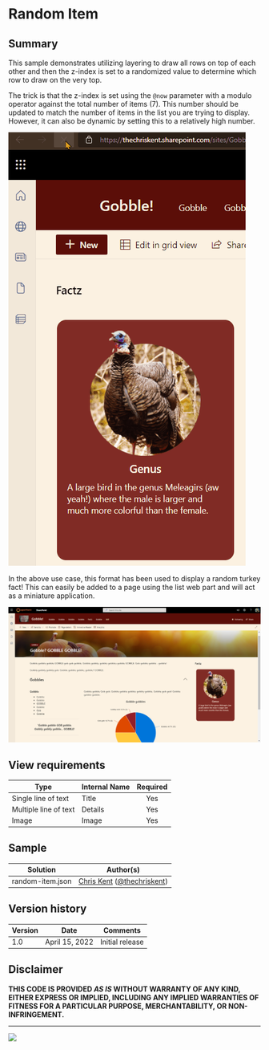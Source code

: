 # Random Item

## Summary
This sample demonstrates utilizing layering to draw all rows on top of each other and then the z-index is set to a randomized value to determine which row to draw on the very top.

The trick is that the z-index is set using the `@now` parameter with a modulo operator against the total number of items (7). This number should be updated to match the number of items in the list you are trying to display. However, it can also be dynamic by setting this to a relatively high number.

![screenshot of the sample](./assets/screenshot.gif)

In the above use case, this format has been used to display a random turkey fact! This can easily be added to a page using the list web part and will act as a miniature application.

![screenshot of the sample on a page](./assets/screenshotOnPage.png)

## View requirements

|Type|Internal Name|Required|
|---|---|:---:|
|Single line of text|Title|Yes|
|Multiple line of text|Details|Yes|
|Image|Image|Yes

## Sample

Solution|Author(s)
--------|---------
random-item.json | [Chris Kent](https://github.com/thechriskent) ([@thechriskent](https://twitter.com/thechriskent))

## Version history

Version|Date|Comments
-------|----|--------
1.0|April 15, 2022|Initial release

## Disclaimer
**THIS CODE IS PROVIDED *AS IS* WITHOUT WARRANTY OF ANY KIND, EITHER EXPRESS OR IMPLIED, INCLUDING ANY IMPLIED WARRANTIES OF FITNESS FOR A PARTICULAR PURPOSE, MERCHANTABILITY, OR NON-INFRINGEMENT.**

---

<img src="https://pnptelemetry.azurewebsites.net/list-formatting/view-samples/random-item" />
